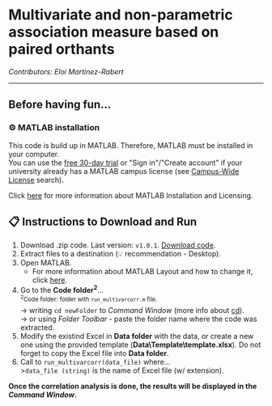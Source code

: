 # Multivariate and non-parametric association measure based on paired orthants

 
*Contributors: Eloi Martinez-Rabert*

____________________________

## Before having fun...

### :gear: MATLAB installation

This code is build up in MATLAB. Therefore, MATLAB must be installed in your computer.
<br>You can use the [free 30-day trial](https://www.mathworks.com/campaigns/products/trials.html?ef_id=CjwKCAjwqJSaBhBUEiwAg5W9p96Y1NtC8BCa4Pw_wm3sswXR27ZkvuHZtWMOMUntOrmDSc1Ib3MGCRoCILQQAvD_BwE:G:s&s_kwcid=AL!8664!3!463011314378!p!!g!!matlab%20downlaod&s_eid=ppc_6588247642&q=matlab%20downlaod&gclid=CjwKCAjwqJSaBhBUEiwAg5W9p96Y1NtC8BCa4Pw_wm3sswXR27ZkvuHZtWMOMUntOrmDSc1Ib3MGCRoCILQQAvD_BwE) or "Sign in"/"Create account" if your university already has a MATLAB campus license (see [Campus-Wide License](https://www.mathworks.com/academia/tah-support-program/eligibility.html) search).

Click [here](https://www.mathworks.com/help/install/) for more information about MATLAB Installation and Licensing.

## :clipboard: Instructions to Download and Run
1. Download .zip code. Last version: `v1.0.1`. [Download code](https://github.com/soundslikealloy/multivarcorr/archive/refs/tags/v1.0.1.zip).
2. Extract files to a destination (:bulb: recommendation - Desktop).
3. Open MATLAB.
    - For more information about MATLAB Layout and how to change it, click [here](https://www.mathworks.com/help/matlab/matlab_env/change-the-desktop-layout.html).
4. Go to the **Code folder<sup>2</sup>**...
    &#09;<br><sup><sup>2</sup>Code folder: folder with `run_multivarcorr.m` file. </sup>
    &#09;<br>→ writing `cd newFolder` to *Command Window* (more info about [cd](https://www.mathworks.com/help/matlab/ref/cd.html)).
    &#09;<br>→ or using *Folder Toolbar* - paste the folder name where the code was extracted.
5. Modify the existind Excel in **Data folder** with the data, or create a new one using the provided template (**Data\Template\template.xlsx**). Do not forget to copy the Excel file into **Data folder**.
6. Call to `run_multivarcorr(data_file)` where...
    &#09;<br>>`data_file (string)` is the name of Excel file (w/ extension).

**Once the correlation analysis is done, the results will be displayed in the *Command Window*.**
